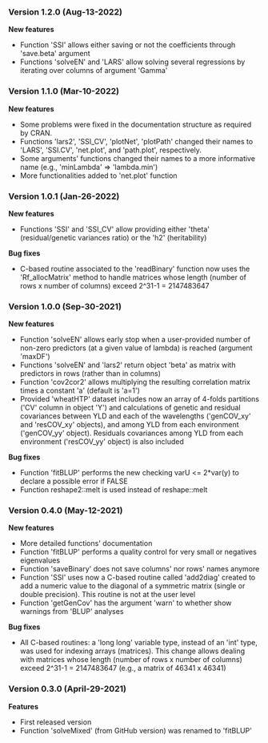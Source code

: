 ### Version 1.2.0 (Aug-13-2022)

**New features**

  - Function 'SSI' allows either saving or not the coefficients through 'save.beta' argument
  - Functions 'solveEN' and 'LARS' allow solving several regressions by iterating over columns of argument 'Gamma'


### Version 1.1.0 (Mar-10-2022)

**New features**

  - Some problems were fixed in the documentation structure as required by CRAN.
  - Functions 'lars2', 'SSI_CV', 'plotNet', 'plotPath' changed their names to 'LARS', 'SSI.CV', 'net.plot', and 'path.plot', respectively.
  - Some arguments' functions changed their names to a more informative name (e.g., 'minLambda' => 'lambda.min')
  - More functionalities added to 'net.plot' function


### Version 1.0.1 (Jan-26-2022)

**New features**

  - Functions 'SSI' and 'SSI_CV' allow providing either 'theta' (residual/genetic variances ratio) or the 'h2' (heritability)

**Bug fixes**

  - C-based routine associated to the 'readBinary' function now uses the 'Rf_allocMatrix' method to handle matrices whose length (number of rows x number of columns) exceed 2^31-1 = 2147483647


### Version 1.0.0 (Sep-30-2021)

**New features**

  - Function 'solveEN' allows early stop when a user-provided number of non-zero predictors (at a given value of lambda) is reached (argument 'maxDF')
  - Functions 'solveEN' and 'lars2' return object 'beta' as matrix with predictors in rows (rather than in columns)
  - Function 'cov2cor2' allows multiplying the resulting correlation matrix times a constant 'a' (default is 'a=1')
  - Provided 'wheatHTP' dataset includes now an array of 4-folds partitions ('CV' column in object 'Y') and calculations of genetic and residual covariances between YLD and each of the wavelengths ('genCOV_xy' and 'resCOV_xy' objects), and among YLD from each environment ('genCOV_yy' object). Residuals covariances among YLD from each environment ('resCOV_yy' object) is also included

**Bug fixes**

  - Function 'fitBLUP' performs the new checking varU <= 2*var(y) to declare a possible error if FALSE
  - Function reshape2::melt is used instead of reshape::melt


### Version 0.4.0 (May-12-2021)

**New features**

  - More detailed functions' documentation
  - Function 'fitBLUP' performs a quality control for very small or negatives eigenvalues
  - Function 'saveBinary' does not save columns' nor rows' names anymore
  - Function 'SSI' uses now a C-based routine called 'add2diag' created to add a numeric value to the diagonal of a symmetric matrix (single or double precision). This routine is not at the user level
  - Function 'getGenCov' has the argument 'warn' to whether show warnings from 'BLUP' analyses

**Bug fixes**

  - All C-based routines: a 'long long' variable type, instead of an 'int' type, was used for indexing arrays (matrices). This change allows dealing with matrices whose length (number of rows x number of columns) exceed 2^31-1 = 2147483647 (e.g., a matrix of 46341 x 46341)  


### Version 0.3.0 (April-29-2021)

**Features**

- First released version
- Function 'solveMixed' (from GitHub version) was renamed to 'fitBLUP'
